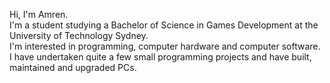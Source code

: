 Hi, I'm Amren.
<br>
I'm a student studying a Bachelor of Science in Games Development at the University of Technology Sydney.
<br>
I'm interested in programming, computer hardware and computer software. I have undertaken quite a few small programming projects and have built, maintained and upgraded PCs.
